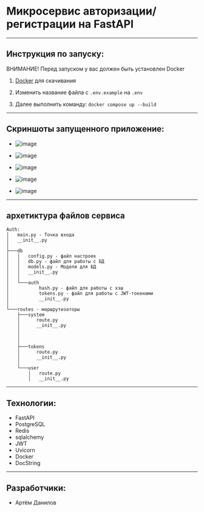 # Микросервис авторизации/регистрации на FastAPI
---
## Инструкция по запуску:
ВНИМАНИЕ! Перед запуском у вас должен быть установлен Docker

1. [Docker](https://docker.qubitpi.org/desktop/setup/install/windows-install/) для скачивания
   
2. Изменить название файла с `.env.example` на `.env`

3. Далее выполнить команду: `docker compose up --build`
---
## Скриншоты запущенного приложение:
- ![image](https://github.com/user-attachments/assets/6ecbdb0b-4cbb-4360-8754-3894c64b7bff)
  
- ![image](https://github.com/user-attachments/assets/b2439bad-8f3c-4088-b69d-edfe6d2337df)

- ![image](https://github.com/user-attachments/assets/ed193fa2-7246-4ea1-9f28-21f38c314080)

- ![image](https://github.com/user-attachments/assets/f1848dc5-d3dd-4f80-9c21-54a956e89abe)

- ![image](https://github.com/user-attachments/assets/a7b20db4-96b6-4bc9-8976-728fdfc910f7)
---
## архетиктура файлов сервиса
```
Auth:
│   main.py - Точка входа
│   __init__.py
│   
├───db
│   │   config.py - файл настроек
│   │   db.py - файл для работы с БД
│   │   models.py - Модели для БД
│   │   __init__.py
│   │   
│   └───auth
│           hash.py - файл для работы с хэш
│           tokens.py - файл для работы с JWT-токенами
│           __init__.py       
│
└───routes - маршрутизаторы 
    ├───system
    │      route.py
    │      __init__.py
    │ 
    │   
    │
    ├───tokens
    │      route.py
    │      __init__.py
    │  
    └───user
        │   route.py
        │   __init__.py

```

---
## Технологии:
- FastAPI
- PostgreSQL
- Redis
- sqlalchemy
- JWT
- Uvicorn
- Docker
- DocString
---
## Разработчики:
- Артём Данилов
